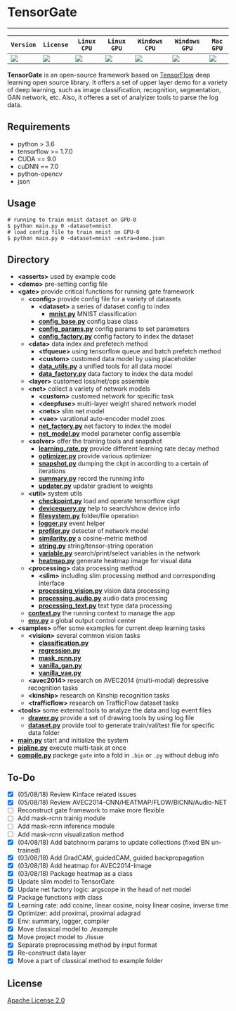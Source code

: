 <!-- <div align="center">
  <img src="https://www.tensorflow.org/images/tf_logo_transp.png"><br><br>
</div> -->

# TensorGate

-----------------

| **`Version`** | **`License`** | **`Linux CPU`** | **`Linux GPU`** | **`Windows CPU`** | **`Windows GPU`** | **`Mac GPU`** |
|---------------|---------------|-----------------|-----------------|-------------------|-------------------|---------------|
|![][version]   |![][license]   |![][linux-cpu]   |![][linux-gpu]   |![][win-cpu]       |![][win-gpu]       |![][mac-gpu]   |

[version]: https://img.shields.io/badge/TensorGate-v4.2-brightgreen.svg
[license]: https://img.shields.io/badge/license-Apache--2.0-blue.svg
[linux-cpu]: https://img.shields.io/badge/build-passed-brightgreen.svg
[linux-gpu]: https://img.shields.io/badge/build-failed-brightred.svg
[win-cpu]: https://img.shields.io/badge/build-passed-brightgreen.svg
[win-gpu]: https://img.shields.io/badge/build-running-blue.svg
[mac-gpu]: https://img.shields.io/badge/build-unsupport-lightgrey.svg


**TensorGate** is an open-source framework based on [TensorFlow](https://github.com/tensorflow/tensorflow) deep learning open source library. It offers a set of upper layer demo for a variety of deep learning, such as image classification, recognition, segmentation, GAN network, etc. Also, it offeres a set of analyizer tools to parse the log data.

## Requirements
- python > 3.6
- tensorflow >= 1.7.0
- CUDA == 9.0
- cuDNN == 7.0
- python-opencv
- json

## Usage
```shell
# running to train mnist dataset on GPU-0
$ python main.py 0 -dataset=mnist
# load config file to train mnist on GPU-0
$ python main.py 0 -dataset=mnist -extra=demo.json
```

## Directory
- **\<asserts\>** used by example code
- **\<demo\>** pre-setting config file
- **\<gate\>** provide critical functions for running gate framework
  - **\<config\>** provide config file for a variety of datasets
    - **\<dataset\>** a series of dataset config to index
      - **[mnist.py](#)** MNIST classification
    - **[config_base.py](#)** config base class
    - **[config_params.py](#)** config params to set parameters
    - **[config_factory.py](#)** config factory to index the dataset
  - **\<data\>** data index and prefetech method
    - **\<tfqueue\>** using tensorflow queue and batch prefetch method
    - **\<custom\>** customed data model by using placeholder
    - **[data_utils.py](#)** a unified tools for all data model
    - **[data_factory.py](#)** data factory to index the data model
  - **\<layer\>** customed loss/net/ops assemble
  - **\<net\>** collect a variety of network models
    - **\<custom\>** customed network for specific task
    - **\<deepfuse\>** multi-layer weight shared network model
    - **\<nets\>** slim net model
    - **\<vae\>** varational auto-encoder model zoos
    - **[net_factory.py](#)** net factory to index the model
    - **[net_model.py](#)** model parameter config assemble
  - **\<solver\>** offer the training tools and snapshot
    - **[learning_rate.py](#)** provide different learning rate decay method
    - **[optimizer.py](#)** provide various optimizer
    - **[snapshot.py](#)** dumping the ckpt in according to a certain of iterations
    - **[summary.py](#)** record the running info
    - **[updater.py](#)** updater gradient to weights
  - **\<util\>** system utils
    - **[checkpoint.py](#)** load and operate tensorflow ckpt
    - **[devicequery.py](#)** help to search/show device info
    - **[filesystem.py](#)** folder/file operation
    - **[logger.py](#)** event helper
    - **[profiler.py](#)** detecter of network model
    - **[similarity.py](#)** a cosine-metric method
    - **[string.py](#)** string/tensor-string operation
    - **[variable.py](#)** search/print/select variables in the network
    - **[heatmap.py](#)** generate heatmap image for visual data
  - **\<processing\>** data processing method
    - **\<slim\>** including slim processing method and corresponding interface
    - **[processing_vision.py](#)** vision data processing
    - **[processing_audio.py](#)** audio data processing
    - **[processing_text.py](#)** text type data processing
  - **[context.py](#)** the running context to manage the app
  - **[env.py](#)** a global output control center
- **\<samples\>** offer some examples for current deep learning tasks
  - **\<vision\>** several common vision tasks
    - **[classification.py](#)**
    - **[regression.py](#)** 
    - **[mask_rcnn.py](#)**
    - **[vanilla_gan.py](#)**
    - **[vanilla_vae.py](#)**
  - **\<avec2014\>** research on AVEC2014 (multi-modal) depressive recognition tasks
  - **\<kinship\>** research on Kinship recognition tasks
  - **\<trafficflow\>** research on TrafficFlow dataset tasks
- **\<tools\>** some external tools to analyze the data and log event files
  - **[drawer.py](#)** provide a set of drawing tools by using log file
  - **[dataset.py](#)** provide tool to generate train/val/test file for specific data folder
- **[main.py](#)** start and initialize the system
- **[pipline.py](#)** execute multi-task at once
- **[compile.py](#)** packege `gate` into a fold in `.bin` or `.py` without debug info

## To-Do
- [x] (05/08/18) Review Kinface related issues
- [x] (05/08/18) Review AVEC2014-CNN/HEATMAP/FLOW/BICNN/Audio-NET
- [ ] Reconstruct gate framework to make more flexible
- [ ] Add mask-rcnn trainig module
- [ ] Add mask-rcnn inference module
- [ ] Add mask-rcnn visualization method
- [x] (04/08/18) Add batchnorm params to update collections (fixed BN un-trained)
- [x] (03/08/18) Add GradCAM, guidedCAM, guided backpropagation
- [x] (03/08/18) Add heatmap for AVEC2014-Image
- [x] (03/08/18) Package heatmap as a class
- [x] Update slim model to TensorGate
- [x] Update net factory logic: argscope in the head of net model
- [x] Package functions with class
- [x] Learning rate: add cosine, linear cosine, noisy linear cosine, inverse time
- [x] Optimizer: add proximal, proximal adagrad
- [x] Env: summary, logger, compiler
- [x] Move classical model to ./example
- [x] Move project model to ./issue
- [x] Separate preprocessing method by input format
- [x] Re-construct data layer
- [x] Move a part of classical method to example folder

## License
[Apache License 2.0](https://github.com/atranitell/TensorGate/blob/v6/LICENSE)